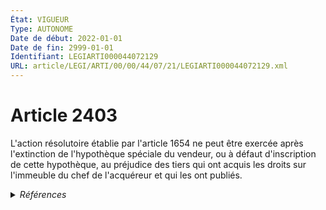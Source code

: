 ```yaml
---
État: VIGUEUR
Type: AUTONOME
Date de début: 2022-01-01
Date de fin: 2999-01-01
Identifiant: LEGIARTI000044072129
URL: article/LEGI/ARTI/00/00/44/07/21/LEGIARTI000044072129.xml
---
```


<h1>Article 2403</h1>

L'action résolutoire établie par l'article 1654 ne peut être exercée après
l'extinction de l'hypothèque spéciale du vendeur, ou à défaut d'inscription de
cette hypothèque, au préjudice des tiers qui ont acquis les droits sur
l'immeuble du chef de l'acquéreur et qui les ont publiés.


<details>
  <summary><em>Références</em></summary>

  <h2>Articles faisant référence à l'article</h2>
  
  <ul>
    <li>
      <a href="https://legal.tricoteuses.fr//redirection/LEGIARTI000044045528?vers=git&vers=legifrance">Ordonnance n° 2021-1192 du 15 septembre 2021 portant réforme du droit des sûretés - article 17 ENTIEREMENT_MODIF</a> MODIFIE source
    </li>
    <li>
      <a href="https://legal.tricoteuses.fr//redirection/LEGIARTI000044045526?vers=git&vers=legifrance">Ordonnance n° 2021-1192 du 15 septembre 2021 portant réforme du droit des sûretés - article 15 ENTIEREMENT_MODIF</a> MODIFIE source
    </li>
    <li>
      <a href="https://legal.tricoteuses.fr//redirection/LEGIARTI000044071847?vers=git&vers=legifrance">Code civil - article 2446 AUTONOME VIGUEUR, en vigueur depuis le 2022-01-01</a> CITATION source
    </li>
    <li>
      <a href="https://legal.tricoteuses.fr//redirection/LEGIARTI000006442097?vers=git&vers=legifrance">Code civil - article 1654 AUTONOME VIGUEUR, en vigueur depuis le 1804-03-21</a> CITATION cible
    </li>
  </ul>
  
  <h2>Références faites par l'article</h2>
  
  <ul>
    <li>
      1955-01-04 CITATION cible <a href="https://legal.tricoteuses.fr//redirection/LEGIARTI000044073494?vers=git&vers=legifrance">Décret n°55-22 du 4 janvier 1955 portant réforme de la publicité foncière - article 51 AUTONOME VIGUEUR, en vigueur depuis le 2022-01-01</a>
    </li>
    <li>
      1955-10-14 CITATION cible <a href="https://legal.tricoteuses.fr//redirection/LEGIARTI000026854830?vers=git&vers=legifrance">Décret n°55-1350 du 14 octobre 1955 pour l'application du décret n° 55-22 du 4 janvier 1955 portant réforme de la publicité foncière - article 59 AUTONOME ABROGE, en vigueur du 2013-01-01 au 2022-01-01</a>
    </li>
    <li>
      CODIFICATION source Loi 1804-03-19
    </li>
    <li>
      2021-09-15 MODIFIE cible <a href="https://legal.tricoteuses.fr//redirection/LEGIARTI000044045526?vers=git&vers=legifrance">Ordonnance n° 2021-1192 du 15 septembre 2021 portant réforme du droit des sûretés - article 15 ENTIEREMENT_MODIF</a>
    </li>
    <li>
      2021-09-15 MODIFIE cible <a href="https://legal.tricoteuses.fr//redirection/LEGIARTI000044045528?vers=git&vers=legifrance">Ordonnance n° 2021-1192 du 15 septembre 2021 portant réforme du droit des sûretés - article 17 ENTIEREMENT_MODIF</a>
    </li>
    <li>
      2999-01-01 CITATION source <a href="https://legal.tricoteuses.fr//redirection/LEGIARTI000006442097?vers=git&vers=legifrance">Code civil - article 1654 AUTONOME VIGUEUR, en vigueur depuis le 1804-03-21</a>
    </li>
    <li>
      2999-01-01 CONCORDANCE source <a href="https://legal.tricoteuses.fr//redirection/LEGIARTI000006446260?vers=git&vers=legifrance">Code civil - article 2137 AUTONOME MODIFIE, en vigueur du 1966-02-01 au 1986-07-01</a>
    </li>
    <li>
      2999-01-01 CONCORDE cible <a href="https://legal.tricoteuses.fr//redirection/LEGIARTI000006446261?vers=git&vers=legifrance">Code civil - article 2137 AUTONOME TRANSFERE, en vigueur du 1986-07-01 au 2006-03-24</a>
    </li>
    <li>
      2999-01-01 CITATION cible <a href="https://legal.tricoteuses.fr//redirection/LEGIARTI000006449424?vers=git&vers=legifrance">Code civil - article 2405 AUTONOME TRANSFERE, en vigueur du 2006-03-24 au 2021-09-17</a>
    </li>
    <li>
      2999-01-01 CITATION cible <a href="https://legal.tricoteuses.fr//redirection/LEGIARTI000006449433?vers=git&vers=legifrance">Code civil - article 2407 AUTONOME TRANSFERE, en vigueur du 2006-03-24 au 2021-09-17</a>
    </li>
    <li>
      2999-01-01 CITATION cible <a href="https://legal.tricoteuses.fr//redirection/LEGIARTI000044071847?vers=git&vers=legifrance">Code civil - article 2446 AUTONOME VIGUEUR, en vigueur depuis le 2022-01-01</a>
    </li>
  </ul>
</details>
